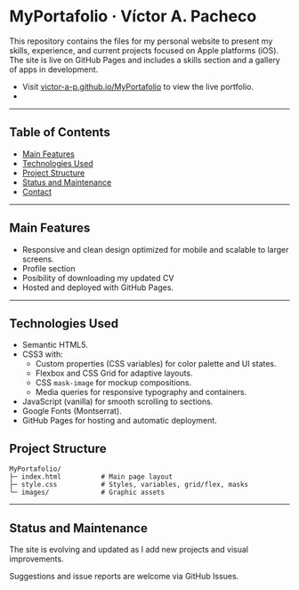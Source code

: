 # MyPortafolio · Víctor A. Pacheco

This repository contains the files for my personal website to present my skills, experience, and current projects focused on Apple platforms (iOS). 
The site is live on GitHub Pages and includes a skills section and a gallery of apps in development.

- Visit [victor-a-p.github.io/MyPortafolio](https://victor-a-p.github.io/MyPortafolio/) to view the live portfolio.
- 
---

## Table of Contents

- [Main Features](#main-features)
- [Technologies Used](#technologies-used)
- [Project Structure](#project-structure)
- [Status and Maintenance](#status-and-maintenance)
- [Contact](#contact)

---

## Main Features

- Responsive and clean design optimized for mobile and scalable to larger screens.
- Profile section 
- Posibility of downloading my updated CV
- Hosted and deployed with GitHub Pages.

---

## Technologies Used

- Semantic HTML5.
- CSS3 with:
  - Custom properties (CSS variables) for color palette and UI states.
  - Flexbox and CSS Grid for adaptive layouts.
  - CSS `mask-image` for mockup compositions.
  - Media queries for responsive typography and containers.
- JavaScript (vanilla) for smooth scrolling to sections.
- Google Fonts (Montserrat).
- GitHub Pages for hosting and automatic deployment.


## Project Structure

```
MyPortafolio/
├─ index.html          # Main page layout
├─ style.css           # Styles, variables, grid/flex, masks
└─ images/             # Graphic assets
```

---

## Status and Maintenance

The site is evolving and updated as I add new projects and visual improvements. 

Suggestions and issue reports are welcome via GitHub Issues.

